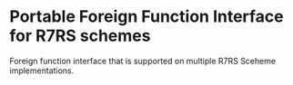 # Portable Foreign Function Interface for R7RS schemes

Foreign function interface that is supported on multiple R7RS Sceheme implementations.
